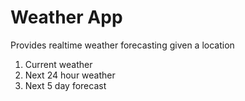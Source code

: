 # Weather App

Provides realtime weather forecasting given a location
1. Current weather
2. Next 24 hour weather
3. Next 5 day forecast
